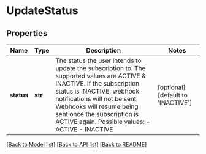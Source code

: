 # UpdateStatus

## Properties
Name | Type | Description | Notes
------------ | ------------- | ------------- | -------------
**status** | **str** | The status the user intends to update the subscription to. The supported values are ACTIVE &amp; INACTIVE. If the subscription status is INACTIVE, webhook notifications will not be sent. Webhooks will resume being sent once the subscription is ACTIVE again.  Possible values: - ACTIVE - INACTIVE | [optional] [default to 'INACTIVE']

[[Back to Model list]](../README.md#documentation-for-models) [[Back to API list]](../README.md#documentation-for-api-endpoints) [[Back to README]](../README.md)


